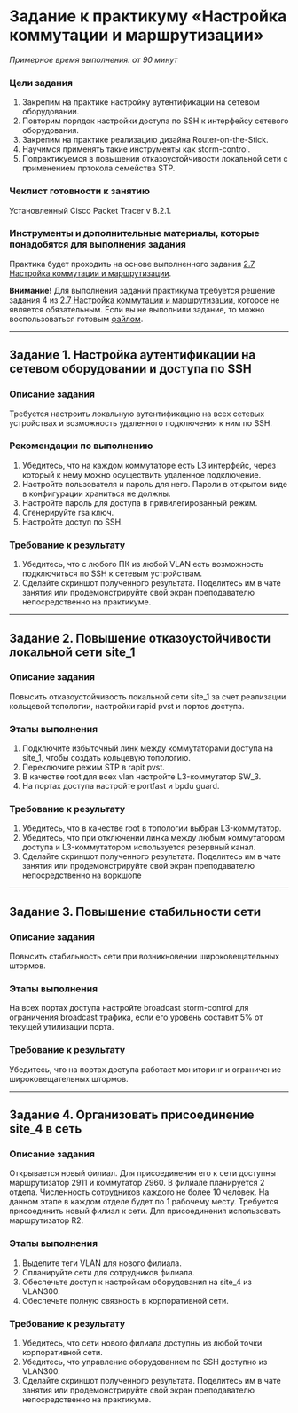 # Задание к практикуму «Настройка коммутации и маршрутизации»

 
*Примерное время выполнения: от 90 минут*

### Цели задания

1. Закрепим на практике настройку аутентификации на сетевом оборудовании. 
2. Повторим порядок настройки доступа по SSH к интерфейсу сетевого оборудования.
4. Закрепим на практике реализацию дизайна Router-on-the-Stick.
5. Научимся применять такие инструменты как storm-control.
6. Попрактикуемся в повышении отказоустойчивости локальной сети с применением пртокола семейства STP. 

### Чеклист готовности к занятию

Установленный Сisco Packet Tracer v 8.2.1.

### Инструменты и дополнительные материалы, которые понадобятся для выполнения задания

Практика будет проходить на основе выполненного задания [2.7 Настройка коммутации и маршрутизации](https://github.com/netology-code/rutsw-homeworks/blob/main/2-07.md).

**Внимание!**
Для выполнения заданий практикума требуется решение задания 4 из [2.7 Настройка коммутации и маршрутизации](https://github.com/netology-code/rutsw-homeworks/blob/main/2-07.md), которое не является обязательным. 
Если вы не выполнили задание, то можно воспользоваться готовым [файлом](https://github.com/netology-code/rutsw-homeworks/blob/main/workshop/2.7_for_practice.pkt).


---

## Задание 1. Настройка аутентификации на сетевом оборудовании и доступа по SSH 

### Описание задания

Требуется настроить локальную аутентификацию на всех сетевых устройствах и возможность удаленного подключения к ним по SSH.

### Рекомендации по выполнению

1. Убедитесь, что на каждом коммутаторе есть L3 интерфейс, через который к нему можно осуществить удаленное подключение.
2. Настройте пользователя и пароль для него. Пароли в открытом виде в конфигурации храниться не должны.
3. Настройте пароль для доступа в привилегированный режим.
4. Сгенерируйте rsa ключ.
5. Настройте доступ по SSH.

### Требование к результату

1. Убедитесь, что с любого ПК из любой VLAN есть возможность подключиться по SSH к сетевым устройствам.
2. Сделайте скриншот полученного результата. Поделитесь им в чате занятия или продемонстрируйте свой экран преподавателю непосредственно на практикуме.

--- 
 
## Задание 2. Повышение отказоустойчивости локальной сети site_1

### Описание задания

Повысить отказоустойчивость локальной сети site_1 за счет реализации кольцевой топологии, настройки rapid pvst и портов доступа.

### Этапы выполнения

1. Подключите избыточный линк между коммутаторами доступа на site_1, чтобы создать кольцевую топологию.
2. Переключите режим STP в rapit pvst.
3. В качестве root для всех vlan настройте L3-коммутатор SW_3.
4. На портах доступа настройте portfast и bpdu guard.

### Требование к результату

1. Убедитесь, что в качестве root в топологии выбран L3-коммутатор.
2. Убедитесь, что при отключении линка между любым коммутатором доступа и L3-коммутатором используется резервный канал.
3. Сделайте скриншот полученного результата. Поделитесь им в чате занятия или продемонстрируйте свой экран преподавателю непосредственно на воркшопе

---

## Задание 3. Повышение стабильности сети

### Описание задания
Повысить стабильность сети при возникновении широковещательных штормов.

### Этапы выполнения
На всех портах доступа настройте broadcast storm-control для ограничения broadcast трафика, если его уровень составит 5% от текущей утилизации порта.
### Требование к результату
Убедитесь, что на портах доступа работает мониторинг и ограничение широковещательных штормов.

--- 
 
## Задание 4. Организовать присоединение site_4 в сеть

### Описание задания

Открывается новый филиал. Для присоединения его к сети доступны маршрутизатор 2911 и коммутатор 2960. В филиале планируется 2 отдела. Численность сотрудников каждого не более 10 человек. На данном этапе в каждом отделе будет по 1 рабочему месту. Требуется присоединить новый филиал к сети. Для присоединения использовать маршрутизатор R2.

### Этапы выполнения

1. Выделите теги VLAN для нового филиала.
2. Спланируйте сети для сотрудников филиала.
3. Обеспечьте доступ к настройкам оборудования на site_4 из VLAN300.
4. Обеспечьте полную связность в корпоративной сети.

### Требование к результату

1. Убедитесь, что сети нового филиала доступны из любой точки корпоративной сети.
2. Убедитесь, что управление оборудованием по SSH доступно из VLAN300.
3. Сделайте скриншот полученного результата. Поделитесь им в чате занятия или продемонстрируйте свой экран преподавателю непосредственно на практикуме.
